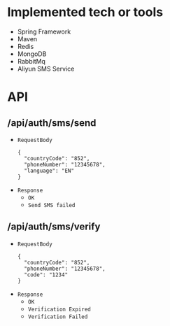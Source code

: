 # Implemented tech or tools
  - Spring Framework
  - Maven
  - Redis
  - MongoDB
  - RabbitMq
  - Aliyun SMS Service
# API
## /api/auth/sms/send
  - `RequestBody`
    ```
    {
      "countryCode": "852",
      "phoneNumber": "12345678",
      "language": "EN"
    }
    ```
  - `Response`
      - `OK`
      - `Send SMS failed`
## /api/auth/sms/verify
  - `RequestBody`
      ```
      {
        "countryCode": "852",
        "phoneNumber": "12345678",
        "code": "1234"
      }
      ```
  - `Response`
    - `OK`
    - `Verification Expired`
    - `Verification Failed`
